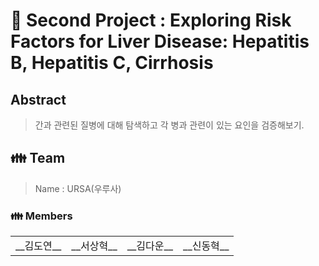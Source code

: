 # 💊 Second Project : Exploring Risk Factors for Liver Disease: Hepatitis B, Hepatitis C, Cirrhosis


## Abstract
> 간과 관련된 질병에 대해 탐색하고 각 병과 관련이 있는 요인을 검증해보기.

<h2> 👪 Team </h2>

> Name : URSA(우루사)

<h3> 👪 Members </h3>
<table>
  <tr>
    <td> __김도연__ </td>
    <td> __서상혁__ </td>
    <td> __김다운__ </td>
    <td> __신동혁__ </td>
  </tr>
</table>
